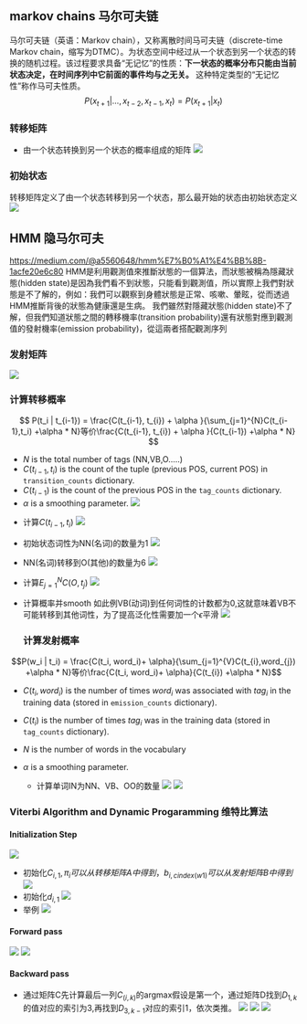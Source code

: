 
## markov chains 马尔可夫链
马尔可夫链（英语：Markov chain），又称离散时间马可夫链（discrete-time Markov chain，缩写为DTMC）。为状态空间中经过从一个状态到另一个状态的转换的随机过程。该过程要求具备“无记忆”的性质：**下一状态的概率分布只能由当前状态决定，在时间序列中它前面的事件均与之无关。** 这种特定类型的“无记忆性”称作马可夫性质。
$$ P(x_{t+1}|...,x_{t-2},x_{t-1},x_t) = P(x_{t+1}|x_t) $$ 
### 转移矩阵
* 由一个状态转换到另一个状态的概率组成的矩阵
![](./imgs/hmm1.jpg)

### 初始状态
转移矩阵定义了由一个状态转移到另一个状态，那么最开始的状态由初始状态定义
![](./imgs/hmm2.jpg)


## HMM 隐马尔可夫
https://medium.com/@a5560648/hmm%E7%B0%A1%E4%BB%8B-1acfe20e6c80
HMM是利用觀測值來推斷狀態的一個算法，而狀態被稱為隱藏狀態(hidden state)是因為我們看不到狀態，只能看到觀測值，所以實際上我們對狀態是不了解的，例如：我們可以觀察到身體狀態是正常、咳嗽、暈眩，從而透過HMM推斷背後的狀態為健康還是生病。
我們雖然對隱藏狀態(hidden state)不了解，但我們知道狀態之間的轉移機率(transition probability)還有狀態對應到觀測值的發射機率(emission probability)，從這兩者搭配觀測序列
### 发射矩阵
![](./imgs/hmm3.png)


### 计算转移概率

$$ P(t_i | t_{i-1}) = \frac{C(t_{i-1}, t_{i}) + \alpha }{\sum_{j=1}^{N}C(t_{i-1},t_i) +\alpha * N}等价\frac{C(t_{i-1}, t_{i}) + \alpha }{C(t_{i-1}) +\alpha * N} $$

- $N$ is the total number of tags (NN,VB,O.....)
- $C(t_{i-1}, t_{i})$ is the count of the tuple (previous POS, current POS) in `transition_counts` dictionary.
- $C(t_{i-1})$ is the count of the previous POS in the `tag_counts` dictionary.
- $\alpha$ is a smoothing parameter.
![](./imgs/hmm4.jpg)
* 计算$C(t_{i-1},t_i)$
![](./imgs/hmm5.jpg)
* 初始状态词性为NN(名词)的数量为1
![](./imgs/hmm6.jpg)
* NN(名词)转移到O(其他)的数量为6
![](./imgs/hmm7.jpg)
* 计算$E_{j=1}^{N}C(O,t_j)$
![](./imgs/hmm8.jpg)
* 计算概率并smooth
  如此例VB(动词)到任何词性的计数都为0,这就意味着VB不可能转移到其他词性，为了提高泛化性需要加一个$\epsilon$平滑
  ![](./imgs/hmm9.jpg)

  ### 计算发射概率

$$P(w_i | t_i) = \frac{C(t_i, word_i)+ \alpha}{\sum_{j=1}^{V}C(t_{i},word_{j}) +\alpha * N}等价\frac{C(t_i, word_i)+ \alpha}{C(t_{i}) +\alpha * N}$$

- $C(t_i, word_i)$ is the number of times $word_i$ was associated with $tag_i$ in the training data (stored in `emission_counts` dictionary).
- $C(t_i)$ is the number of times $tag_i$ was in the training data (stored in `tag_counts` dictionary).
- $N$ is the number of words in the vocabulary
- $\alpha$ is a smoothing parameter. 

  * 计算单词IN为NN、VB、OO的数量
![](./imgs/hmm10.jpg)
![](./imgs/hmm11.jpg)
  
### Viterbi Algorithm and Dynamic Progaramming 维特比算法

#### Initialization Step
![](./imgs/hmm12.jpg)
* 初始化$C_{i,1} ,\pi_i 可以从转移矩阵A中得到，b_{i,cindex(w1)} 可以从发射矩阵B中得到$ 
![](./imgs/hmm13.jpg)
* 初始化$d_{i,1}$
![](./imgs/hmm14.jpg)
* 举例
![](./imgs/hmm13-1.jpg)
#### Forward pass
![](./imgs/hmm15.jpg)
![](./imgs/hmm16.jpg)
#### Backward pass 
* 通过矩阵C先计算最后一列$C_(i,k)$的argmax假设是第一个，通过矩阵D找到$D_{1,k}$的值对应的索引为3,再找到$D_{3,k-1}$对应的索引1，依次类推。
![](./imgs/hmm17.jpg)
![](./imgs/hmm18.jpg)
![](./imgs/hmm19.jpg)
